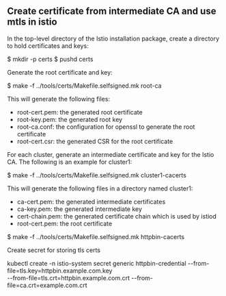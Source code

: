 ## Create certificate from intermediate CA and use mtls in istio

In the top-level directory of the Istio installation package, create a directory to hold certificates and keys:

$ mkdir -p certs
$ pushd certs

Generate the root certificate and key:

$ make -f ../tools/certs/Makefile.selfsigned.mk root-ca

This will generate the following files:

- root-cert.pem: the generated root certificate
- root-key.pem: the generated root key
- root-ca.conf: the configuration for openssl to generate the root certificate
- root-cert.csr: the generated CSR for the root certificate

For each cluster, generate an intermediate certificate and key for the Istio CA. The following is an example for cluster1:

$ make -f ../tools/certs/Makefile.selfsigned.mk cluster1-cacerts

This will generate the following files in a directory named cluster1:

- ca-cert.pem: the generated intermediate certificates
- ca-key.pem: the generated intermediate key
- cert-chain.pem: the generated certificate chain which is used by istiod
- root-cert.pem: the root certificate

$ make -f ../tools/certs/Makefile.selfsigned.mk httpbin-cacerts

Create secret for storing tls certs

kubectl create -n istio-system secret generic httpbin-credential --from-file=tls.key=httpbin.example.com.key \
--from-file=tls.crt=httpbin.example.com.crt --from-file=ca.crt=example.com.crt
